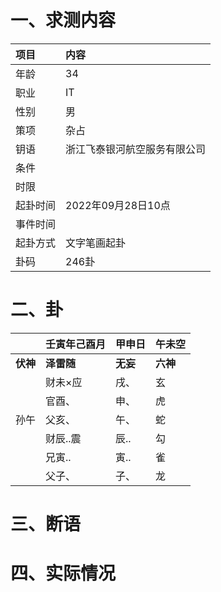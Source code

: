 # 一、求测内容
|项目|内容|
|:-|:-|
|年龄|34|
|职业|IT|
|性别|男|
|策项|杂占|
|钥语|浙江飞泰银河航空服务有限公司|
|条件||
|时限||
|起卦时间|2022年09月28日10点|
|事件时间||
|起卦方式|文字笔画起卦|
|卦码|246卦|

# 二、卦
||壬寅年己酉月|甲申日|午未空|
|:-|:-|:-|:-|
|**伏神**|**泽雷随**|**无妄**|**六神**|
||财未×应|戌、|玄|
||官酉、|申、|虎|
|孙午|父亥、|午、|蛇|
||财辰..震|辰..|勾|
||兄寅..|寅..|雀|
||父子、|子、|龙|


# 三、断语

# 四、实际情况